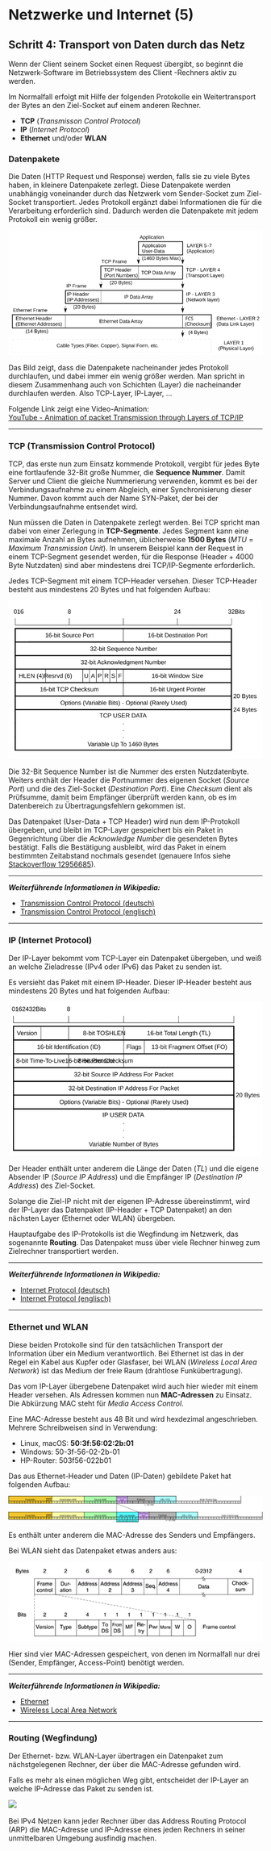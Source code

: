 # Netzwerke und Internet (5)

## Schritt 4: Transport von Daten durch das Netz

Wenn der Client seinem Socket einen Request übergibt, so beginnt die Netzwerk-Software im Betriebssystem des Client -Rechners aktiv zu werden.

Im Normalfall erfolgt mit Hilfe der folgenden Protokolle ein Weitertransport der Bytes an den Ziel-Socket auf einem anderen Rechner.

* **TCP** (*Transmisson Control Protocol*)
* **IP**  (*Internet Protocol*)
* **Ethernet** und/oder **WLAN**

### Datenpakete

Die Daten (HTTP Request und Response) werden, falls sie zu viele Bytes haben, in kleinere Datenpakete zerlegt. Diese Datenpakete werden unabhängig voneinander durch das Netzwerk vom Sender-Socket zum Ziel-Socket transportiert. Jedes Protokoll ergänzt dabei Informationen die für die Verarbeitung erforderlich sind. Dadurch werden die Datenpakete mit jedem Protokoll ein wenig größer.

![](img/protocol-packets.svg)

Das Bild zeigt, dass die Datenpakete nacheinander jedes Protokoll durchlaufen, und dabei immer ein wenig größer werden. Man spricht in diesem Zusammenhang auch von Schichten (Layer) die nacheinander durchlaufen werden. Also TCP-Layer, IP-Layer, ...

Folgende Link zeigt eine Video-Animation:  
[YouTube - Animation of packet Transmission through Layers of TCP/IP](https://www.youtube.com/watch?v=aaJ1KcCDz-c)

-------------------------------------------------------

### TCP (Transmission Control Protocol)

TCP, das erste nun zum Einsatz kommende Protokoll, vergibt für jedes Byte eine fortlaufende 32-Bit große Nummer, die **Sequence Nummer**. Damit Server und Client die gleiche Nummerierung verwenden, kommt es bei der Verbindungsaufnahme zu einem Abgleich, einer Synchronisierung dieser Nummer. Davon kommt auch der Name SYN-Paket, der bei der Verbindungsaufnahme entsendet wird.

Nun müssen die Daten in Datenpakete zerlegt werden. Bei TCP spricht man dabei von einer Zerlegung in **TCP-Segmente**. Jedes Segment kann eine maximale Anzahl an Bytes aufnehmen, üblicherweise **1500 Bytes** (*MTU* = *Maximum Transmission Unit*). In unserem Beispiel kann der Request in einem TCP-Segment gesendet werden, für die Response (Header + 4000 Byte Nutzdaten) sind aber mindestens drei TCP/IP-Segmente erforderlich.

Jedes TCP-Segment mit einem TCP-Header versehen. Dieser TCP-Header besteht aus mindestens 20 Bytes und hat folgenden Aufbau:

![](img/tcp-header.svg)

Die 32-Bit Sequence Number ist die Nummer des ersten Nutzdatenbyte. Weiters enthält der Header die Portnummer des eigenen Socket (*Source Port*) und die des Ziel-Socket (*Destination Port*). Eine *Checksum* dient als Prüfsumme, damit beim Empfänger überprüft werden kann, ob es im Datenbereich zu Übertragungsfehlern gekommen ist.

Das Datenpaket (User-Data + TCP Header) wird nun dem IP-Protokoll übergeben, und bleibt im TCP-Layer gespeichert bis ein Paket in Gegenrichtung über die *Acknowledge Number* die gesendeten Bytes bestätigt. Falls die Bestätigung ausbleibt, wird das Paket in einem bestimmten Zeitabstand nochmals gesendet (genauere Infos siehe [Stackoverflow 12956685](https://stackoverflow.com/questions/12956685)).

---------------------------
***Weiterführende Informationen in Wikipedia:***

* [Transmission Control Protocol (deutsch)](https://de.wikipedia.org/wiki/Transmission_Control_Protocol)
* [Transmission Control Protocol (englisch)](https://en.wikipedia.org/wiki/Transmission_Control_Protocol)
-------------------------

### IP (Internet Protocol)

Der IP-Layer bekommt vom TCP-Layer ein Datenpaket übergeben, und weiß an welche Zieladresse (IPv4 oder IPv6) das Paket zu senden ist.

Es versieht das Paket mit einem IP-Header. Dieser IP-Header besteht aus mindestens 20 Bytes und hat folgenden Aufbau:

![](img/ip-header.svg)

Der Header enthält unter anderem die Länge der Daten (*TL*) und die eigene Absender IP (*Source IP Address*) und die Empfänger IP (*Destination IP Address*) des Ziel-Socket.

Solange die Ziel-IP nicht mit der eigenen IP-Adresse übereinstimmt, wird der IP-Layer das Datenpaket (IP-Header + TCP Datenpaket) an den nächsten Layer (Ethernet oder WLAN) übergeben.

Hauptaufgabe des IP-Protokolls ist die Wegfindung im Netzwerk, das sogenannte **Routing**. Das Datenpaket muss über viele Rechner hinweg zum Zielrechner transportiert werden.

---------------------------
***Weiterführende Informationen in Wikipedia:***

* [Internet Protocol (deutsch)](https://de.wikipedia.org/wiki/Internet_Protocol)
* [Internet Protocol (englisch)](https://en.wikipedia.org/wiki/Internet_Protocol)
-------------------------

### Ethernet und WLAN

Diese beiden Protokolle sind für den tatsächlichen Transport der Information über ein Medium verantwortlich. Bei Ethernet ist das in der Regel ein Kabel aus Kupfer oder Glasfaser, bei WLAN (*Wireless Local Area Network*) ist das Medium der freie Raum (drahtlose Funkübertragung).

Das vom IP-Layer übergebene Datenpaket wird auch hier wieder mit einem Header versehen. Als Adressen kommen nun **MAC-Adressen** zu Einsatz. Die Abkürzung MAC steht für *Media Access Control*.

Eine MAC-Adresse besteht aus 48 Bit und wird hexdezimal angeschrieben. Mehrere Schreibweisen sind in Verwendung:

* Linux, macOS: **50:3f:56:02:2b:01**
* Windows: 50-3f-56-02-2b-01
* HP-Router: 503f56-022b01

Das aus Ethernet-Header und Daten (IP-Daten) gebildete Paket hat folgenden Aufbau:

![](img/ethernet-frame.svg)

Es enthält unter anderem die MAC-Adresse des Senders und Empfängers.

Bei WLAN sieht das Datenpaket etwas anders aus:

![](img/wlan-frame.png)

Hier sind vier MAC-Adressen gespeichert, von denen im Normalfall nur drei (Sender, Empfänger, Access-Point) benötigt werden. 

--------------------------------
***Weiterführende Informationen in Wikipedia:***

* [Ethernet](https://de.wikipedia.org/wiki/Ethernet)
* [Wireless Local Area Network](https://de.wikipedia.org/wiki/Wireless_Local_Area_Network)
--------------------------------

### Routing (Wegfindung)

Der Ethernet- bzw. WLAN-Layer übertragen ein Datenpaket zum nächstgelegenen Rechner, der über die MAC-Adresse gefunden wird.

Falls es mehr als einen möglichen Weg gibt, entscheidet der IP-Layer an welche IP-Adresse das Paket zu senden ist. 

![](/img/ip-routing.svg)

Bei IPv4 Netzen kann jeder Rechner über das Address Routing Protocol (ARP) die MAC-Adresse und IP-Adresse eines jeden Rechners in seiner unmittelbaren Umgebung ausfindig machen.



